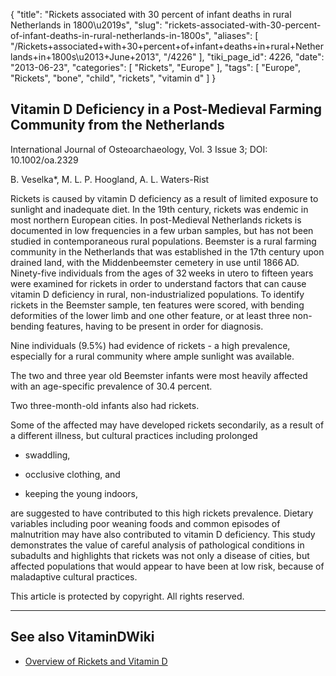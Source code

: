 {
    "title": "Rickets associated with 30 percent of infant deaths in rural Netherlands in 1800\u2019s",
    "slug": "rickets-associated-with-30-percent-of-infant-deaths-in-rural-netherlands-in-1800s",
    "aliases": [
        "/Rickets+associated+with+30+percent+of+infant+deaths+in+rural+Netherlands+in+1800s\u2013+June+2013",
        "/4226"
    ],
    "tiki_page_id": 4226,
    "date": "2013-06-23",
    "categories": [
        "Rickets",
        "Europe"
    ],
    "tags": [
        "Europe",
        "Rickets",
        "bone",
        "child",
        "rickets",
        "vitamin d"
    ]
}


## Vitamin D Deficiency in a Post-Medieval Farming Community from the Netherlands

International Journal of Osteoarchaeology, Vol. 3 Issue 3; DOI: 10.1002/oa.2329

B. Veselka*,     M. L. P. Hoogland,     A. L. Waters-Rist

Rickets is caused by vitamin D deficiency as a result of limited exposure to sunlight and inadequate diet. In the 19th century, rickets was endemic in most northern European cities. In post-Medieval Netherlands rickets is documented in low frequencies in a few urban samples, but has not been studied in contemporaneous rural populations. Beemster is a rural farming community in the Netherlands that was established in the 17th century upon drained land, with the Middenbeemster cemetery in use until 1866 AD. Ninety-five individuals from the ages of 32 weeks in utero to fifteen years were examined for rickets in order to understand factors that can cause vitamin D deficiency in rural, non-industrialized populations. To identify rickets in the Beemster sample, ten features were scored, with bending deformities of the lower limb and one other feature, or at least three non-bending features, having to be present in order for diagnosis. 

Nine individuals (9.5%) had evidence of rickets - a high prevalence, especially for a rural community where ample sunlight was available. 

The two and three year old Beemster infants were most heavily affected with an age-specific prevalence of 30.4 percent. 

Two three-month-old infants also had rickets. 

Some of the affected may have developed rickets secondarily, as a result of a different illness, but cultural practices including prolonged 

* swaddling, 

* occlusive clothing, and 

* keeping the young indoors, 

are suggested to have contributed to this high rickets prevalence. Dietary variables including poor weaning foods and common episodes of malnutrition may have also contributed to vitamin D deficiency. This study demonstrates the value of careful analysis of pathological conditions in subadults and highlights that rickets was not only a disease of cities, but affected populations that would appear to have been at low risk, because of maladaptive cultural practices.  

This article is protected by copyright. All rights reserved.

---

## See also VitaminDWiki

* [Overview of Rickets and Vitamin D](/posts/overview-of-rickets-and-vitamin-d)